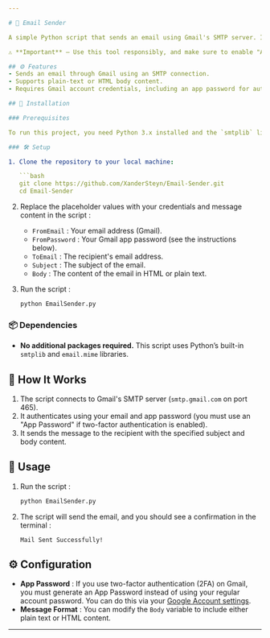 ```yaml
---

# 📧 Email Sender

A simple Python script that sends an email using Gmail's SMTP server. It allows you to send plain-text or HTML emails.

⚠️ **Important** – Use this tool responsibly, and make sure to enable "App Passwords" if you're using Gmail with 2FA.

## ⚙️ Features
- Sends an email through Gmail using an SMTP connection.
- Supports plain-text or HTML body content.
- Requires Gmail account credentials, including an app password for authentication.

## 🚀 Installation

### Prerequisites

To run this project, you need Python 3.x installed and the `smtplib` library, which is part of the Python standard library.

### 🛠️ Setup

1. Clone the repository to your local machine:

   ```bash
   git clone https://github.com/XanderSteyn/Email-Sender.git
   cd Email-Sender
   ```

2. Replace the placeholder values with your credentials and message content in the script :
   - `FromEmail` : Your email address (Gmail).
   - `FromPassword` : Your Gmail app password (see the instructions below).
   - `ToEmail` : The recipient's email address.
   - `Subject` : The subject of the email.
   - `Body` : The content of the email in HTML or plain text.

3. Run the script :

   ```bash
   python EmailSender.py
   ```

### 📦 Dependencies

- **No additional packages required.** This script uses Python’s built-in `smtplib` and `email.mime` libraries.

## 🛑 How It Works

1. The script connects to Gmail's SMTP server (`smtp.gmail.com` on port 465).
2. It authenticates using your email and app password (you must use an "App Password" if two-factor authentication is enabled).
3. It sends the message to the recipient with the specified subject and body content.

## 📝 Usage

1. Run the script :

   ```bash
   python EmailSender.py
   ```

2. The script will send the email, and you should see a confirmation in the terminal :
   
   ```text
   Mail Sent Successfully!
   ```

## ⚙️ Configuration

- **App Password** : If you use two-factor authentication (2FA) on Gmail, you must generate an App Password instead of using your regular account password. You can do this via your [Google Account settings](https://myaccount.google.com/security).
- **Message Format** : You can modify the `Body` variable to include either plain text or HTML content.

---
```


